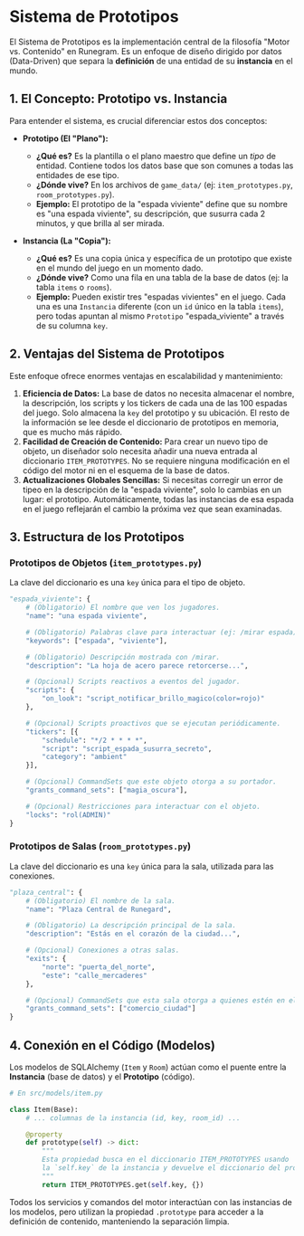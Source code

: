 # Sistema de Prototipos

El Sistema de Prototipos es la implementación central de la filosofía "Motor vs. Contenido" en Runegram. Es un enfoque de diseño dirigido por datos (Data-Driven) que separa la **definición** de una entidad de su **instancia** en el mundo.

## 1. El Concepto: Prototipo vs. Instancia

Para entender el sistema, es crucial diferenciar estos dos conceptos:

*   **Prototipo (El "Plano"):**
    *   **¿Qué es?** Es la plantilla o el plano maestro que define un *tipo* de entidad. Contiene todos los datos base que son comunes a todas las entidades de ese tipo.
    *   **¿Dónde vive?** En los archivos de `game_data/` (ej: `item_prototypes.py`, `room_prototypes.py`).
    *   **Ejemplo:** El prototipo de la "espada viviente" define que su nombre es "una espada viviente", su descripción, que susurra cada 2 minutos, y que brilla al ser mirada.

*   **Instancia (La "Copia"):**
    *   **¿Qué es?** Es una copia única y específica de un prototipo que existe en el mundo del juego en un momento dado.
    *   **¿Dónde vive?** Como una fila en una tabla de la base de datos (ej: la tabla `items` o `rooms`).
    *   **Ejemplo:** Pueden existir tres "espadas vivientes" en el juego. Cada una es una `Instancia` diferente (con un `id` único en la tabla `items`), pero todas apuntan al mismo `Prototipo` "espada_viviente" a través de su columna `key`.

## 2. Ventajas del Sistema de Prototipos

Este enfoque ofrece enormes ventajas en escalabilidad y mantenimiento:

1.  **Eficiencia de Datos:** La base de datos no necesita almacenar el nombre, la descripción, los scripts y los tickers de cada una de las 100 espadas del juego. Solo almacena la `key` del prototipo y su ubicación. El resto de la información se lee desde el diccionario de prototipos en memoria, que es mucho más rápido.
2.  **Facilidad de Creación de Contenido:** Para crear un nuevo tipo de objeto, un diseñador solo necesita añadir una nueva entrada al diccionario `ITEM_PROTOTYPES`. No se requiere ninguna modificación en el código del motor ni en el esquema de la base de datos.
3.  **Actualizaciones Globales Sencillas:** Si necesitas corregir un error de tipeo en la descripción de la "espada viviente", solo lo cambias en un lugar: el prototipo. Automáticamente, todas las instancias de esa espada en el juego reflejarán el cambio la próxima vez que sean examinadas.

## 3. Estructura de los Prototipos

### Prototipos de Objetos (`item_prototypes.py`)

La clave del diccionario es una `key` única para el tipo de objeto.

```python
"espada_viviente": {
    # (Obligatorio) El nombre que ven los jugadores.
    "name": "una espada viviente",

    # (Obligatorio) Palabras clave para interactuar (ej: /mirar espada).
    "keywords": ["espada", "viviente"],

    # (Obligatorio) Descripción mostrada con /mirar.
    "description": "La hoja de acero parece retorcerse...",

    # (Opcional) Scripts reactivos a eventos del jugador.
    "scripts": {
        "on_look": "script_notificar_brillo_magico(color=rojo)"
    },

    # (Opcional) Scripts proactivos que se ejecutan periódicamente.
    "tickers": [{
        "schedule": "*/2 * * * *",
        "script": "script_espada_susurra_secreto",
        "category": "ambient"
    }],

    # (Opcional) CommandSets que este objeto otorga a su portador.
    "grants_command_sets": ["magia_oscura"],

    # (Opcional) Restricciones para interactuar con el objeto.
    "locks": "rol(ADMIN)"
}
```

### Prototipos de Salas (`room_prototypes.py`)

La clave del diccionario es una `key` única para la sala, utilizada para las conexiones.

```python
"plaza_central": {
    # (Obligatorio) El nombre de la sala.
    "name": "Plaza Central de Runegard",

    # (Obligatorio) La descripción principal de la sala.
    "description": "Estás en el corazón de la ciudad...",

    # (Opcional) Conexiones a otras salas.
    "exits": {
        "norte": "puerta_del_norte",
        "este": "calle_mercaderes"
    },

    # (Opcional) CommandSets que esta sala otorga a quienes estén en ella.
    "grants_command_sets": ["comercio_ciudad"]
}
```

## 4. Conexión en el Código (Modelos)

Los modelos de SQLAlchemy (`Item` y `Room`) actúan como el puente entre la **Instancia** (base de datos) y el **Prototipo** (código).

```python
# En src/models/item.py

class Item(Base):
    # ... columnas de la instancia (id, key, room_id) ...

    @property
    def prototype(self) -> dict:
        """
        Esta propiedad busca en el diccionario ITEM_PROTOTYPES usando
        la `self.key` de la instancia y devuelve el diccionario del prototipo.
        """
        return ITEM_PROTOTYPES.get(self.key, {})
```

Todos los servicios y comandos del motor interactúan con las instancias de los modelos, pero utilizan la propiedad `.prototype` para acceder a la definición de contenido, manteniendo la separación limpia.